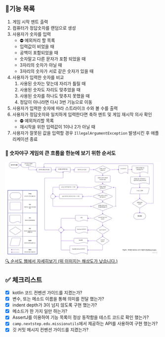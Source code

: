 ## 🎯기능 목록

1. 게임 시작 멘트 출력
2. 컴퓨터가 정답숫자를 랜덤으로 생성
3. 사용자가 숫자를 입력
   - ⛔︎ 예외처리 할 목록
   - 입력값이 비었을 때
   - 공백이 포함되었을 때
   - 숫자말고 다른 문자가 포함 되었을 때
   - 3자리의 숫자가 아닐 때
   - 3자리의 숫자가 서로 같은 숫자가 있을 때
4. 사용자가 입력한 숫자를 비교
   1. 사용된 숫자는 맞는데 자리가 틀릴 때
   2. 사용된 숫자도 자리도 맞추었을 때
   3. 사용된 숫자를 하나도 맞추지 못했을 때
   4. 정답이 아니라면 다시 3번 기능으로 이동
5. 사용자가 입력한 숫자에 따라 스트라이크 수와 볼 수를 출력
6. 사용자가 정답숫자와 일치하게 입력한다면 축하 멘트 및 게임 재시작 의사 확인
   - ⛔︎ 예외처리할 목록
   - 재시작을 위한 입력값이 1이나 2가 아닐 때
8. 사용자가 잘못된 값을 입력할 경우 `IllegalArgumentException` 발생시킨 후 애플리케이션 종료


### 💭 숫자야구 게임의 큰 흐름을 한눈에 보기 위한 순서도
![순서도](images/number_baseball_flowchart.jpg)
[🔍 순서도 웹에서 자세히보기 (위 이미지는 해상도가 낮습니다.)](https://miro.com/app/board/uXjVPHeookc=/?share_link_id=244163174614)

## ✅ 체크리스트

- [x] kotlin 코드 컨벤션 가이드를 지켰는가?
- [x] 변수, 또는 메소드 이름을 통해 의미를 전달 했는가?
- [x] indent depth가 3이 넘지 않도록 구현 했는가?
- [x] 메소드가 한 가지 일만 하는가?
- [x] AssertJ를 이용하여 기능 목록이 정상 동작함을 테스트 코드로 확인 했는가?
- [x] `camp.nextstep.edu.missionutils`에서 제공하는 API를 사용하여 구현 했는가?
- [x] 깃 커밋 메시지 컨벤션 가이드를 지켰는가?